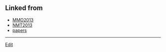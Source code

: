 ## Linked from

* [MMO2013](MMO2013.md)
* [NMT2013](NMT2013.md)
* [papers](papers.md)


----
[Edit](https://github.com/vitroid/vitroid.github.io/blob/master/MD/paper2013.md)
